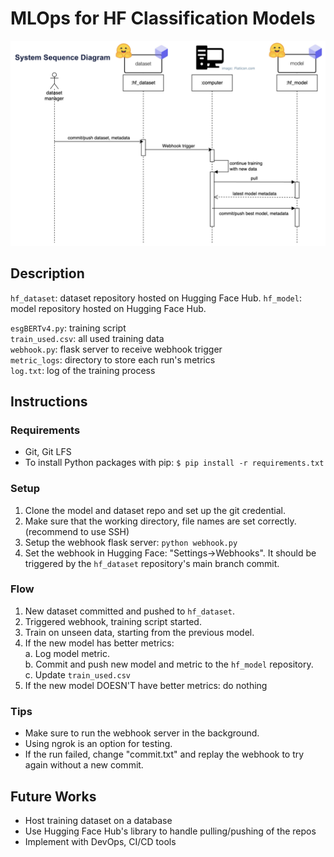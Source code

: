 # MLOps for HF Classification Models
![System Sequence Diagram](imgs/SSD.png "System Sequence Diagram")
## Description

`hf_dataset`: dataset repository hosted on Hugging Face Hub.
`hf_model`: model repository hosted on Hugging Face Hub.


`esgBERTv4.py`: training script \
`train_used.csv`: all used training data \
`webhook.py`: flask server to receive webhook trigger \
`metric_logs`: directory to store each run's metrics \
`log.txt`: log of the training process

## Instructions

### Requirements
* Git, Git LFS
* To install Python packages with pip: `$ pip install -r requirements.txt`
### Setup
1. Clone the model and dataset repo and set up the git credential.
2. Make sure that the working directory, file names are set correctly. (recommend to use SSH)
3. Setup the webhook flask server: `python webhook.py`
4. Set the webhook in Hugging Face: "Settings->Webhooks". It should be triggered by the `hf_dataset` repository's main branch commit.

### Flow
1. New dataset committed and pushed to `hf_dataset`.
2. Triggered webhook, training script started.
3. Train on unseen data, starting from the previous model. 
4. If the new model has better metrics: \
    a. Log model metric. \
    b. Commit and push new model and metric to the `hf_model` repository. \
    c. Update `train_used.csv`
5. If the new model DOESN'T have better metrics: do nothing

### Tips 
* Make sure to run the webhook server in the background. 
* Using ngrok is an option for testing.
* If the run failed, change "commit.txt" and replay the webhook to try again without a new commit.

## Future Works
* Host training dataset on a database
* Use Hugging Face Hub's library to handle pulling/pushing of the repos
* Implement with DevOps, CI/CD tools

